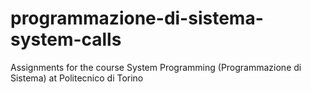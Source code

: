 # programmazione-di-sistema-system-calls
Assignments for the course System Programming (Programmazione di Sistema) at Politecnico di Torino
